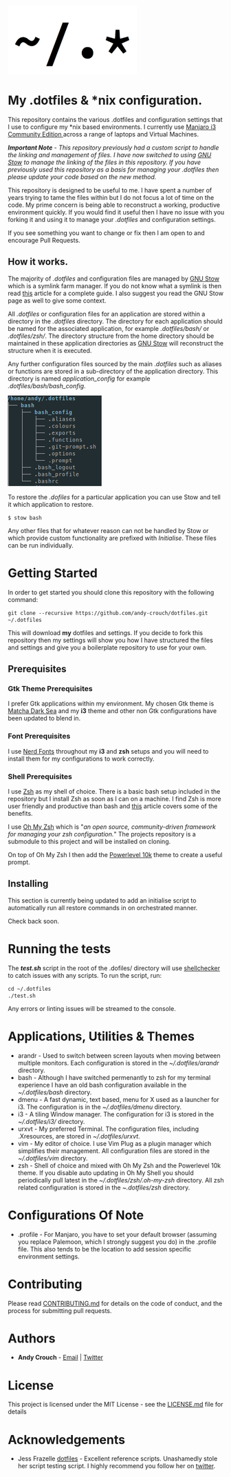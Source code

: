 ![image](README_IMAGES/dotfiles.png)

# My .dotfiles & *nix configuration. 

This repository contains the various .dotfiles and configuration settings that I use to configure my *nix based environments.  I currently use [Manjaro i3 Community Edition ](https://manjaro.org/download/community/i3/) across a range of laptops and Virtual Machines.

***Important Note*** -  *This repository previously had a custom script to handle the linking and management of files. I have now switched to using [GNU Stow](https://www.gnu.org/software/stow/) to manage the linking of the files in this repository. If you have previously used this repository as a basis for managing your .dotfiles then please update your code based on the new method.*

This repository is designed to be useful to me.  I have spent a number of years trying to tame the files within but I do not focus a lot of time on the code. My prime concern is being able to reconstruct a working, productive environment quickly. If you would find it useful then I have no issue with you forking it and using it to manage your *.dotfiles* and configuration settings.  

If you see something you want to change or fix then I am open to and encourage Pull Requests.

## How it works.

The majority of *.dotfiles* and configuration files are managed by  [GNU Stow](https://www.gnu.org/software/stow/) which is a symlink farm manager. If you do not know what a symlink is then read [this](https://www.howtogeek.com/howto/16226/complete-guide-to-symbolic-links-symlinks-on-windows-or-linux/) article for a complete guide. I also suggest you read the GNU Stow page as well to give some context.

All *.dotfiles* or configuration files for an application are stored within a directory in the *.dotfiles* directory. The directory for each application should be named for the associated application, for example _.dotfiles/bash/_ or _.dotfiles/zsh/_. The directory structure from the home directory should be maintained in these application directories as  [GNU Stow](https://www.gnu.org/software/stow/) will reconstruct the structure when it is executed.

Any further configuration files sourced by the main .*dotfiles* such as aliases or functions are stored in a sub-directory of the application directory. This directory is named _application_config_ for example _.dotfiles/bash/bash_config_.

![image](README_IMAGES/Config_Example.png)

To restore the *.dofiles* for a particular application you can use Stow and tell it which application to restore.

```shell
$ stow bash
```

Any other files that for whatever reason can not be handled by Stow or which provide custom functionality are prefixed with *Initialise*. These files can be run individually.

# Getting Started


In order to get started you should clone this repository with the following command:

```
git clone --recursive https://github.com/andy-crouch/dotfiles.git ~/.dotfiles
```

This will download **my** dotfiles and settings.  If you decide to fork this repository then my settings will show you how I have structured the files and settings and give you a boilerplate repository to use for your own.  

## Prerequisites

### Gtk Theme Prerequisites

I prefer Gtk applications within my environment. My chosen Gtk theme is [Matcha Dark Sea](https://github.com/vinceliuice/Matcha-gtk-theme) and my **i3** theme and other non Gtk configurations have been updated to blend in. 

### Font Prerequisites

I use [Nerd Fonts](https://github.com/ryanoasis/nerd-fonts) throughout my **i3** and **zsh** setups and you will need to install them for my configurations to work correctly.

### Shell Prerequisites

I use [Zsh](https://www.zsh.org/) as my shell of choice. There is a basic bash setup included in the repository but I install Zsh as soon as I can on a machine. I find Zsh is more user friendly and productive than bash and [this](https://linuxhint.com/differences_between_bash_zsh/) article covers some of the benefits.

I use [Oh My Zsh](https://ohmyz.sh/) which is "*an open source, community-driven framework for managing your zsh configuration.*"  The projects repository is a submodule to this project and will be installed on cloning.

On top of Oh My Zsh I then add the [Powerlevel 10k](https://github.com/romkatv/powerlevel10k) theme to create a useful prompt.

## Installing

This section is currently being updated to add an initialise script to automatically run all restore commands in on orchestrated manner.

Check back soon.

# Running the tests

The ***test.sh*** script in the root of the .dofiles/ directory will use [shellchecker](https://github.com/koalaman/shellcheck) to catch issues with any scripts.  To run the script, run:

```cd ~/.dotfiles
cd ~/.dotfiles
./test.sh
```

Any errors or linting issues will be streamed to the console.

# Applications, Utilities & Themes

* arandr - Used to switch between screen layouts when moving between multiple monitors. Each configuration is stored in the *~/.dotfiles/arandr* directory.
* bash - Although I have switched permenantly to zsh for my terminal experience I have an old bash configuration available in the *~/.dotfiles/bash* directory.
* dmenu - A fast dynamic, text based, menu for X used as a launcher for i3. The configuration is in the *~/.dotfiles/dmenu* directory.
* i3 - A tiling Window manager. The configuration for i3 is stored in the *~/.dotfiles/i3/* directory.
* urxvt - My preferred Terminal. The configuration files, including .Xresources, are stored in *~/.dotfiles/urxvt*.
* vim - My editor of choice. I use Vim Plug as a plugin manager which simplifies their management. All configuration files are stored in the *~/.dotfiles/vim* directory.
* zsh - Shell of choice and mixed with Oh My Zsh and the Powerlevel 10k theme. If you disable auto updating in Oh My Shell you should periodically pull latest in the *~/.dotfiles/zsh/.oh-my-zsh* directory. All zsh related configuration is stored in the *~.dotfiles/zsh* directory.

# Configurations Of Note

* .profile - For Manjaro, you have to set your default browser (assuming you replace Palemoon, which I strongly suggest you do) in the .profile file. This also tends to be the location to add session specific environment settings.

# Contributing

Please read [CONTRIBUTING.md](CONTRIBUTING.md) for details on the code of conduct, and the process for submitting pull requests.

# Authors

* **Andy Crouch** - [Email](mailto:email@amcrou.ch) | [Twitter](https://twitter.com/amcrouch) 

# License

This project is licensed under the MIT License - see the [LICENSE.md](LICENSE.md) file for details

# Acknowledgements

* Jess Frazelle [dotfiles](https://github.com/jessfraz/dotfiles) - Excellent reference scripts. Unashamedly stole her script testing script. I highly recommend you follow her on [twitter](https://twitter.com/jessfraz?lang=en). 

